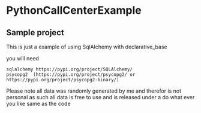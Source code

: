 # PythonCallCenterExample


## Sample project
This is just a example of using SqlAlchemy with declarative_base

you will need 
```
sqlalchemy https://pypi.org/project/SQLAlchemy/
psycopg2  (https://pypi.org/project/psycopg2/ or https://pypi.org/project/psycopg2-binary/)
```





Please note all data was randomly generated by me and therefor is not personal as such all data is free to use and is released under 
a do what ever you like same as the code
